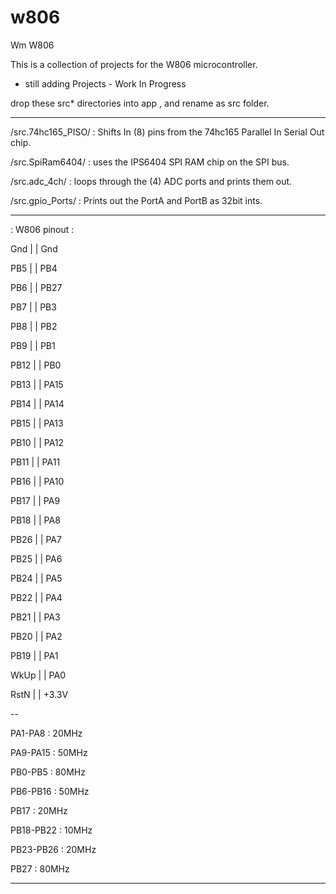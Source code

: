 # w806
Wm W806

This is a collection of projects for the W806 microcontroller.

- still adding Projects - Work In Progress

drop these src* directories into app , and rename as src folder.

---

/src.74hc165_PISO/ : Shifts In (8) pins from the 74hc165 Parallel In Serial Out chip.

/src.SpiRam6404/ : uses the IPS6404 SPI RAM chip on the SPI bus.

/src.adc_4ch/ : loops through the (4) ADC ports and prints them out.

/src.gpio_Ports/ : Prints out the PortA and PortB as 32bit ints. 

---

  : W806 pinout :

Gnd	|    | Gnd

 PB5 |   | PB4
 
 PB6 |   | PB27

PB7	|    | PB3

 PB8 |   | PB2
 
 PB9 |    | PB1
 
PB12 |    | PB0

PB13 |   | PA15

PB14 |   | PA14

PB15 |   | PA13

PB10 |   | PA12

PB11 |   | PA11

PB16 |   | PA10

PB17 |   | PA9

PB18 |   | PA8

PB26 |   | PA7  

PB25 |   | PA6

PB24 |   | PA5

PB22 |   | PA4

PB21 |   | PA3

PB20 |   | PA2

PB19 |   | PA1

 WkUp |   | PA0

 RstN |    | +3.3V

--

PA1-PA8 :	  20MHz

PA9-PA15 : 50MHz

PB0-PB5 :	80MHz

PB6-PB16 : 50MHz

PB17 :	  20MHz 

PB18-PB22 :   10MHz

PB23-PB26 :  20MHz

PB27 :	80MHz

---
